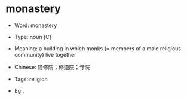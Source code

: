 # monastery

- Word: monastery

- Type: noun [C]
- Meaning: a building in which monks (= members of a male religious community) live together
- Chinese: 隐修院；修道院；寺院
- Tags: religion
- Eg.: 

